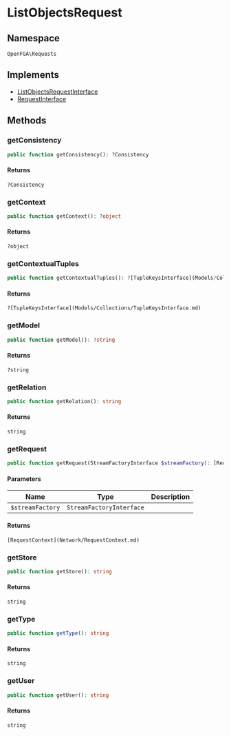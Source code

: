 # ListObjectsRequest


## Namespace
`OpenFGA\Requests`

## Implements
* [ListObjectsRequestInterface](Requests/ListObjectsRequestInterface.md)
* [RequestInterface](Requests/RequestInterface.md)



## Methods
### getConsistency


```php
public function getConsistency(): ?Consistency
```



#### Returns
`?Consistency`

### getContext


```php
public function getContext(): ?object
```



#### Returns
`?object`

### getContextualTuples


```php
public function getContextualTuples(): ?[TupleKeysInterface](Models/Collections/TupleKeysInterface.md)
```



#### Returns
`?[TupleKeysInterface](Models/Collections/TupleKeysInterface.md)`

### getModel


```php
public function getModel(): ?string
```



#### Returns
`?string`

### getRelation


```php
public function getRelation(): string
```



#### Returns
`string`

### getRequest


```php
public function getRequest(StreamFactoryInterface $streamFactory): [RequestContext](Network/RequestContext.md)
```


#### Parameters
| Name | Type | Description |
|------|------|-------------|
| `$streamFactory` | `StreamFactoryInterface` |  |

#### Returns
`[RequestContext](Network/RequestContext.md)`

### getStore


```php
public function getStore(): string
```



#### Returns
`string`

### getType


```php
public function getType(): string
```



#### Returns
`string`

### getUser


```php
public function getUser(): string
```



#### Returns
`string`

